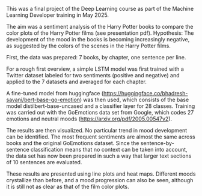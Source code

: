 This was a final project of the Deep Learning course as part of the Machine Learning Developer training in May 2025.

The aim was a sentiment analysis of the Harry Potter books to compare the color plots of the Harry Potter films (see presentation pdf). 
Hypothesis: The development of the mood in the books is becoming increasingly negative, as suggested by the colors of the scenes in the Harry Potter films.

First, the data was prepared: 7 books, by chapter, one sentence per line.

For a rough first overview, a simple LSTM model was first trained with a Twitter dataset labeled for two sentiments (positive and negative) and applied to the 7 datasets and averaged for each chapter.

A fine-tuned model from huggingface (https://huggingface.co/bhadresh-savani/bert-base-go-emotion) was then used, which consists of the base model distilbert-base-uncased and a classifier layer for 28 classes. Training was carried out with the GoEmotions data set from Google, which codes 27 emotions and neutral moods (https://arxiv.org/pdf/2005.00547v2).

The results are then visualized. No particular trend in mood development can be identified. The most frequent sentiments are almost the same across books and the original GoEmotions dataset. Since the sentence-by-sentence classification means that no context can be taken into account, the data set has now been prepared in such a way that larger text sections of 10 sentences are evaluated.

These results are presented using line plots and heat maps. Different moods crystallize than before, and a mood progression can also be seen, although it is still not as clear as that of the film color plots.
